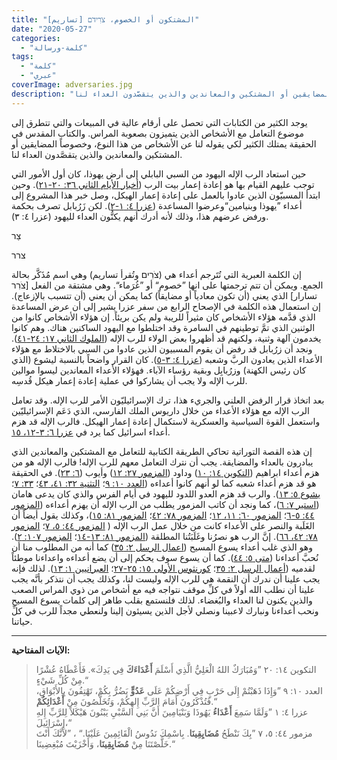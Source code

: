 ```yaml
---
title: "المشتكون أو الخصوم، צֹרִידֹם [تساريم]"
date: "2020-05-27"
categories:
  - "كلمة-ورسالة"
tags:
  - "كلمة"
  - "عبري"
coverImage: adversaries.jpg
description: "يوجد الكثير من الكتابات التي تحصل على أرقام عالية في المبيعات والتي تتطرق إلى موضوع التعامل مع الأشخاص الذين يتميزون بصعوبة المراس. والكتاب المقدس في الحقيقة يمتلك الكثير لكي يقوله لنا عن الأشخاص من هذا النوع، وخصوصاً المضايقين أو المشتكين والمعاندين والذين يتقصَّدون العداء لنا."
---
```


يوجد الكثير من الكتابات التي تحصل على أرقام عالية في المبيعات والتي تتطرق إلى موضوع التعامل مع الأشخاص الذين يتميزون بصعوبة المراس. والكتاب المقدس في الحقيقة يمتلك الكثير لكي يقوله لنا عن الأشخاص من هذا النوع، وخصوصاً المضايقين أو المشتكين والمعاندين والذين يتقصَّدون العداء لنا.

حين استعاد الرب الإله اليهود من السبي البابلي إلى أرض يهوذا، كان أول الأمور التي توجب عليهم القيام بها هو إعادة إعمار بيت الرب ([أخبار الأيام الثاني ٣٦: ٢٠-٢١](https://biblia.com/books/ar-vandyke/٢Ch٣٦٫٢٠-٢١)). وحين ابتدأ المسبيّون الذين عادوا بالعمل على إعادة إعمار الهيكل، وصل خبر هذا المشروع إلى أعداء ”يهوذا وبنيامين“وعرضوا المساعدة ([عزرا ٤: ١-٢](https://biblia.com/books/ar-vandyke/ez4:1-2)). لكن زَرُبابل تصرف بحكمة ورفض عرضهم هذا، وذلك لأنه أدرك أنهم يكنُّون العداء لليهود (عزرا ٤: ٣).

צַר

צרר

إن الكلمة العبرية التي تُتَرجم أعداء هي (צֹרִים وتُقرأ تساريم) وهي اسم مُذَكَّر بحالة الجمع. ويمكن أن تتم ترجمتها على انها ”خصوم“ أو ”غُرَماء“. وهي مشتقة من الفعل \[צֹרִר تسارار\] الذي يعني (أن تكون معادياً أو مضايقاً) كما يمكن أن يعني (أن تتسبب بالإزعاج). إن استعمال هذه الكلمة في الإصحاح الرابع من سفر عزرا يشير إلى أن عرض المساعدة الذي قدَّمه هؤلاء الأشخاص كان مثيراً للريبة ولم يكن بريئاً. إن هؤلاء الأشخاص كانوا من الوثنين الذي تمَّ توطينهم في السامرة وقد اختلطوا مع اليهود الساكنين هناك. وهم كانوا يخدمون آلهة وثنية، ولكنهم قد أظهروا بعض الولاء للرب الإله ([الملوك الثاني ١٧: ٢٤-٤١](https://biblia.com/books/ar-vandyke/2ki17.24-41)). ونجد أن زرُبابل قد رفض أن يقوم المسبيون الذين عادوا من السبي بالاختلاط مع هؤلاء الأعداء الذين يعادون الربَّ وشعبه ([عزرا ٤: ٣-٥](https://biblia.com/books/ar-vandyke/ez4.3-5)). كان القرار واضحاً بالنسبة ليشوع (الذي كان رئيس الكهنة) وزرُبابِل وبقية رؤساء الآباء. فهؤلاء الأعداء المعاندين ليسوا موالين للرب الإله ولا يجب أن يشاركوا في عملية إعادة إعمار هيكل قُدسِه.

بعد اتخاذ قرار الرفض العلني والجريء هذا، ترك الإسرائيليّون الأمر للرب الإله. وقد تعامل الرب الإله مع هؤلاء الأعداء من خلال داريوس الملك الفارسي، الذي دَعَم الإسرائيليّين واستعمل القوة السياسية والعسكرية لاستكمال إعادة إعمار الهيكل. فالرب الإله قد هزم أعداء اسرائيل كما يرد في [عزرا ٦: ٣-١٢، ١٥](https://biblia.com/books/ar-vandyke/ez6.3-15).

إن هذه القصة التوراتية تحاكي الطريقة الكتابية للتعامل مع المشتكين والمعاندين الذي يبادرون بالعداء والمضايقة. يجب أن نترك التعامل معهم للرب الإله! فالرب الإله هو من هزم أعداء ابراهيم ([التكوين ١٤: ١٠](https://biblia.com/books/ar-vandyke/ge14.10)) وداود ([المزمور ٢٧: ١٢](https://biblia.com/books/ar-vandyke/ps27.12)) وأيوب ([٦: ٢٣](https://biblia.com/books/ar-vandyke/job6.23)). في الحقيقة هو قد هزم أعداء شعبه كما لو أنهم كانوا أعداءه ([العدد ١٠: ٩](https://biblia.com/books/ar-vandyke/nu10.9)؛ [التثنية ٣٢: ٤١، ٤٣](https://biblia.com/books/ar-vandyke/deu32.41-43)؛ [٣٣: ٧](https://biblia.com/books/ar-vandyke/deu33.7)؛ [يشوع ٥: ١٣](https://biblia.com/books/ar-vandyke/jos5.13)). والرب قد هزم العدو اللدود لليهود في أيام الفرس والذي كان يدعى هامان ([استير ٧: ٦](https://biblia.com/books/ar-vandyke/es7.6))، كما ونجد أن كاتب المزمور يطلب من الرب الإله أن يهزم أعداءه ([المزمور ٤٤: ٥-٦](https://biblia.com/books/ar-vandyke/ps44.5-6)؛ [المزمور ٦٠: ١١، ١٢](https://biblia.com/books/ar-vandyke/ps60.11-12)؛ [المزمور ٧٨: ٤٢](https://biblia.com/books/ar-vandyke/ps78.42)؛ [المزمور ٨١: ١٥](https://biblia.com/books/ar-vandyke/ps81.15))، وكذلك يقول أيضاً أن الغَلَبة والنصر على الأعداء كانت من خلال عمل الرب الإله ( [المزمور ٤٤: ٥، ٧](https://biblia.com/books/ar-vandyke/ps44.5-7)؛ [المزمور ٧٨: ٤٢، ٦٦](https://biblia.com/books/ar-vandyke/ps78.42-66)). إنَّ الرب هو نصرُنا وغَلَبَتُنا المطلقة ([المزمور ٨١: ١٣-١٤](https://biblia.com/books/ar-vandyke/ps81.13-14)؛ [المزمور ١٠٧: ٢](https://biblia.com/books/ar-vandyke/ps107.2)). وهو الذي غلب أعداء يسوع المسيح ([اعمال الرسل ٢: ٣٥](https://biblia.com/books/ar-vandyke/ac2.35)) كما أنه من المطلوب منا أن نُحبَّ أعداءنا ([متى ٥: ٤٤](https://biblia.com/books/ar-vandyke/mt5.44)). كما أن يسوع سوف يحكم إلى أن يضع أعداءه واعداءنا موطئاً لقدميه ([أعمال الرسل ٢: ٣٥](https://biblia.com/books/ar-vandyke/ac2.35)؛ [كورنثوس الأولى ١٥: ٢٥-٢٧](https://biblia.com/books/ar-vandyke/1cor15.25-27)؛ [العبرانيين ١: ١٣](https://biblia.com/books/ar-vandyke/heb1.13)). لذلك فإنه يجب علينا أن ندرك أن النقمة هي للرب الإله وليست لنا، وكذلك يجب أن نتذكر بأنَّه يجب علينا أن نطلب الله أولاً في كلِّ موقف نتواجه فيه مع أشخاص من ذوي المراس الصعب والذين يكنون لنا العداء والبُغضاء. لذلك فلنستمع بقلب طاهر إلى كلمات يسوع المسيح ونحب أعداءنا ونبارك لاعبينا ونصلي لأجل الذين يسيئون إلينا ولنعطي مجداً للرب في كلِّ حياتنا.

---

**الآيات المفتاحية:**

> التكوين ١٤: ٢٠ ”وَمُبَارَكٌ اللهُ الْعَلِيُّ الَّذِي أَسْلَمَ **أَعْدَاءَكَ** فِي يَدِكَ». فَأَعْطَاهُ عُشْرًا مِنْ كُلِّ شَيْءٍ.“  
> العدد ١٠: ٩ ”وَإِذَا ذَهَبْتُمْ إِلَى حَرْبٍ فِي أَرْضِكُمْ عَلَى **عَدُوٍّ** يَضُرُّ بِكُمْ، تَهْتِفُونَ بِالأَبْوَاقِ، فَتُذْكَرُونَ أَمَامَ الرَّبِّ إِلهِكُمْ، وَتُخَلَّصُونَ مِنْ **أَعْدَائِكُمْ**.“  
> عزرا ٤: ١ ”وَلَمَّا سَمِعَ **أَعْدَاءُ** يَهُوذَا وَبَنْيَامِينَ أَنَّ بَنِي السَّبْيِ يَبْنُونَ هَيْكَلاً لِلرَّبِّ إِلهِ إِسْرَائِيلَ،“  
> مزمور ٤٤: ٥، ٧ ”بِكَ نَنْطَحُ **مُضَايِقِينَا**. بِاسْمِكَ نَدُوسُ الْقَائِمِينَ عَلَيْنَا.“ ، ”لأَنَّكَ أَنْتَ خَلَّصْتَنَا مِنْ **مُضَايِقِينَا**، وَأَخْزَيْتَ مُبْغِضِينَا.“
